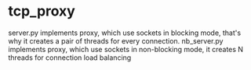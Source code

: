 # tcp_proxy

server.py implements proxy, which use sockets in blocking mode, that's why it creates a pair of threads for every connection.
nb_server.py implements proxy, which use sockets in non-blocking mode, it creates N threads for connection load balancing
